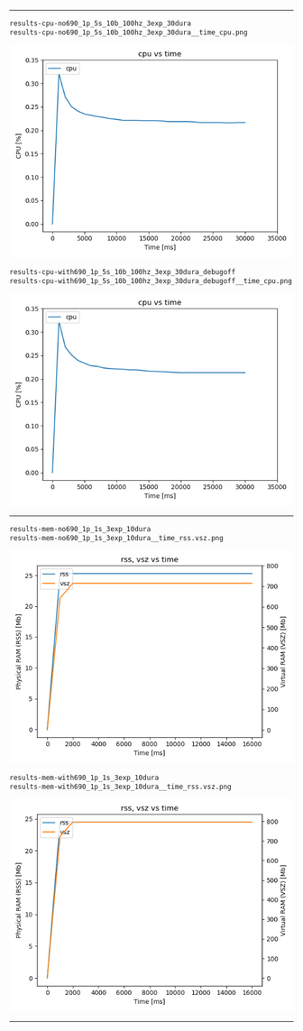 
-----

    results-cpu-no690_1p_5s_10b_100hz_3exp_30dura
    results-cpu-no690_1p_5s_10b_100hz_3exp_30dura__time_cpu.png

![](results-cpu-no690_1p_5s_10b_100hz_3exp_30dura__time_cpu.png)

    results-cpu-with690_1p_5s_10b_100hz_3exp_30dura_debugoff
    results-cpu-with690_1p_5s_10b_100hz_3exp_30dura_debugoff__time_cpu.png

![](results-cpu-with690_1p_5s_10b_100hz_3exp_30dura_debugoff__time_cpu.png)

-----

    results-mem-no690_1p_1s_3exp_10dura
    results-mem-no690_1p_1s_3exp_10dura__time_rss.vsz.png

![](results-mem-no690_1p_1s_3exp_10dura__time_rss.vsz.png)

    results-mem-with690_1p_1s_3exp_10dura
    results-mem-with690_1p_1s_3exp_10dura__time_rss.vsz.png

![](results-mem-with690_1p_1s_3exp_10dura__time_rss.vsz.png)

-----
